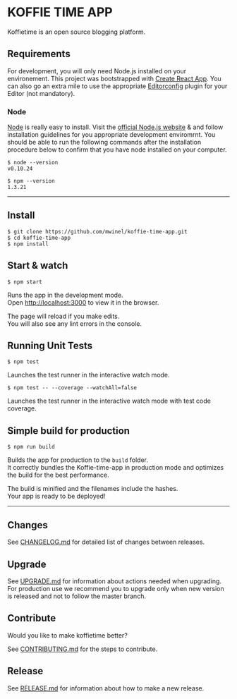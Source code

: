 [](https://github.com/mwinel/koffie-time-app/.github/workflows/main.yml/badge.svg)
[](https://github.com/jonasbn/til/workflows/Markdownlint%20Workflow/badge.svg)

# KOFFIE TIME APP

Koffietime is an open source blogging platform.

## Requirements

For development, you will only need Node.js installed on your environement. This project was bootstrapped with [Create React App](https://github.com/facebook/create-react-app). You can also go an extra mile to use the appropriate [Editorconfig](http://editorconfig.org/) plugin for your Editor (not mandatory).

### Node

[Node](http://nodejs.org/) is really easy to install. Visit the [official Node.js website](http://nodejs.org/) & and follow installation guidelines for you appropriate development enviromrnt. You should be able to run the following commands after the installation procedure below to confirm that you have node installed on your computer.

    $ node --version
    v0.10.24

    $ npm --version
    1.3.21

---

## Install

    $ git clone https://github.com/mwinel/koffie-time-app.git
    $ cd koffie-time-app
    $ npm install

## Start & watch

    $ npm start

Runs the app in the development mode.<br />
Open [http://localhost:3000](http://localhost:3000) to view it in the browser.

The page will reload if you make edits.<br />
You will also see any lint errors in the console.

## Running Unit Tests

    $ npm test

Launches the test runner in the interactive watch mode.<br />

    $ npm test -- --coverage --watchAll=false

Launches the test runner in the interactive watch mode with test code coverage.<br />

## Simple build for production

    $ npm run build

Builds the app for production to the `build` folder.<br />
It correctly bundles the Koffie-time-app in production mode and optimizes the build for the best performance.

The build is minified and the filenames include the hashes.<br />
Your app is ready to be deployed!

---

## Changes

See [CHANGELOG.md]() for detailed list of changes between releases.

## Upgrade

See [UPGRADE.md]() for information about actions needed when upgrading. For production use we recommend you to upgrade only when new version is released and not to follow the master branch.

## Contribute

Would you like to make koffietime better?

See [CONTRIBUTING.md]() for the steps to contribute.

## Release

See [RELEASE.md]() for information about how to make a new release.
